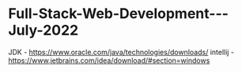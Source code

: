 # Full-Stack-Web-Development---July-2022

JDK - https://www.oracle.com/java/technologies/downloads/
intellij - https://www.jetbrains.com/idea/download/#section=windows
